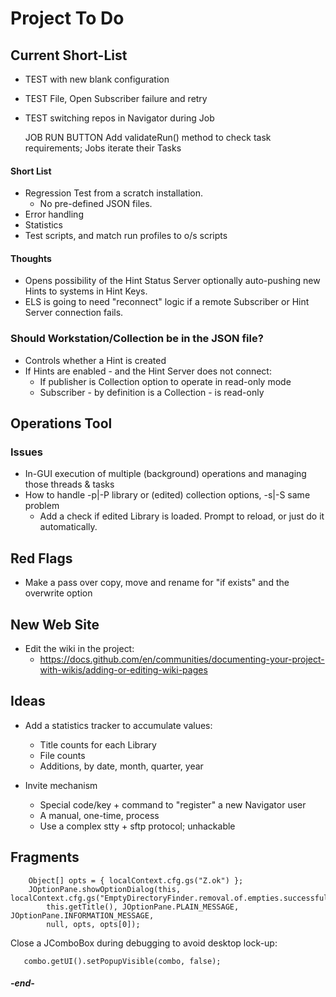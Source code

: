 
# Project To Do

## Current Short-List

 * TEST with new blank configuration
 * TEST File, Open Subscriber failure and retry
 * TEST switching repos in Navigator during Job

   JOB RUN BUTTON
    Add validateRun() method to check task requirements; Jobs iterate their Tasks

#### Short List
 * Regression Test from a scratch installation.
   * No pre-defined JSON files.
 * Error handling
 * Statistics
 * Test scripts, and match run profiles to o/s scripts

#### Thoughts
 * Opens possibility of the Hint Status Server optionally auto-pushing new Hints to systems in Hint Keys.
 * ELS is going to need "reconnect" logic if a remote Subscriber or Hint Server connection fails.

### Should Workstation/Collection be in the JSON file?
 * Controls whether a Hint is created
 * If Hints are enabled - and the Hint Server does not connect:
    * If publisher is Collection option to operate in read-only mode
    * Subscriber - by definition is a Collection - is read-only


## Operations Tool

### Issues

* In-GUI execution of multiple (background) operations and managing those threads & tasks
* How to handle -p|-P library or (edited) collection options, -s|-S same problem
  * Add a check if edited Library is loaded. Prompt to reload, or just do it automatically. 


## Red Flags

 * Make a pass over copy, move and rename for "if exists" and the overwrite option 


## New Web Site

 * Edit the wiki in the project:
   * https://docs.github.com/en/communities/documenting-your-project-with-wikis/adding-or-editing-wiki-pages


## Ideas

 * Add a statistics tracker to accumulate values:
   * Title counts for each Library
   * File counts
   * Additions, by date, month, quarter, year

 * Invite mechanism
   * Special code/key + command to "register" a new Navigator user
   * A manual, one-time, process
   * Use a complex stty + sftp protocol; unhackable

## Fragments

```
    Object[] opts = { localContext.cfg.gs("Z.ok") };
    JOptionPane.showOptionDialog(this, localContext.cfg.gs("EmptyDirectoryFinder.removal.of.empties.successful"),
        this.getTitle(), JOptionPane.PLAIN_MESSAGE, JOptionPane.INFORMATION_MESSAGE,
        null, opts, opts[0]);
```

Close a JComboBox during debugging to avoid desktop lock-up:
```
   combo.getUI().setPopupVisible(combo, false);
   ```

#### _-end-_
